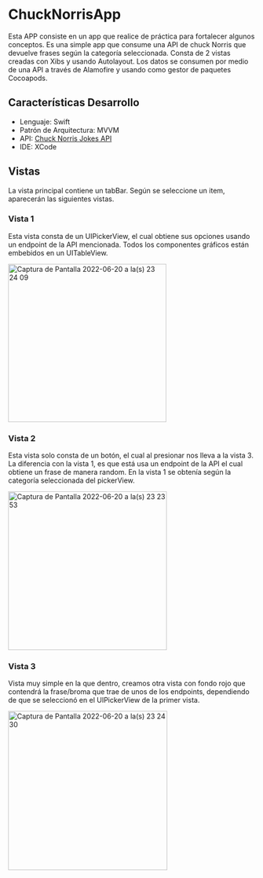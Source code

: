 # ChuckNorrisApp

Esta APP consiste en un app que realice de práctica para fortalecer algunos conceptos. Es una simple app que consume una API de chuck Norris que devuelve frases según la categoría seleccionada. Consta de 2 vistas creadas con Xibs y usando Autolayout.
Los datos se consumen por medio de una API a través de Alamofire y usando como gestor de paquetes Cocoapods.

## Características Desarrollo

- Lenguaje: Swift
-  Patrón de Arquitectura: MVVM
-  API: [Chuck Norris Jokes API](https://api.chucknorris.io)
-  IDE: XCode


## Vistas

La vista principal contiene un tabBar. Según se seleccione un item, aparecerán las siguientes vistas.

### Vista 1
Esta vista consta de un UIPickerView, el cual obtiene sus opciones usando un endpoint de la API mencionada. Todos los componentes gráficos están embebidos en un UITableView.

<img width="322" alt="Captura de Pantalla 2022-06-20 a la(s) 23 24 09" src="https://user-images.githubusercontent.com/69824165/174703156-774b2c88-14a2-4648-b67f-905cd393d552.png">



### Vista 2
Esta vista solo consta de un botón, el cual al presionar nos lleva a la vista 3. La diferencia con la vista 1, es que está usa un endpoint de la API el cual obtiene un frase de manera random. En la vista 1 se obtenía según la categoría seleccionada del pickerView.

<img width="323" alt="Captura de Pantalla 2022-06-20 a la(s) 23 23 53" src="https://user-images.githubusercontent.com/69824165/174703193-ed333e6b-a64e-4fda-9268-6e23326e9659.png">


### Vista 3

Vista muy simple en la que dentro, creamos otra vista con fondo rojo que contendrá la frase/broma que trae de unos de los endpoints, dependiendo de que se seleccionó en el UIPickerView de la primer vista.

<img width="324" alt="Captura de Pantalla 2022-06-20 a la(s) 23 24 30" src="https://user-images.githubusercontent.com/69824165/174703221-db5c46a5-e540-4f9e-9c8e-4c2cab0ff612.png">


